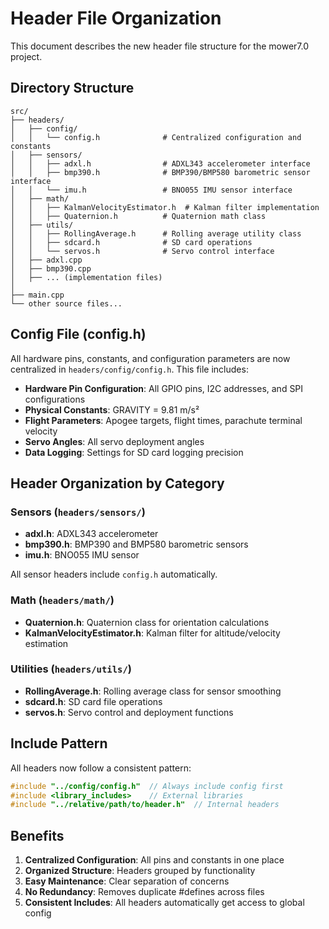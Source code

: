 # Header File Organization

This document describes the new header file structure for the mower7.0 project.

## Directory Structure

```
src/
├── headers/
│   ├── config/
│   │   └── config.h              # Centralized configuration and constants
│   ├── sensors/
│   │   ├── adxl.h                # ADXL343 accelerometer interface
│   │   ├── bmp390.h              # BMP390/BMP580 barometric sensor interface
│   │   └── imu.h                 # BNO055 IMU sensor interface
│   ├── math/
│   │   ├── KalmanVelocityEstimator.h  # Kalman filter implementation
│   │   ├── Quaternion.h          # Quaternion math class
│   ├── utils/
│   │   ├── RollingAverage.h      # Rolling average utility class
│   │   ├── sdcard.h              # SD card operations
│   │   └── servos.h              # Servo control interface
│   ├── adxl.cpp
│   ├── bmp390.cpp
│   ├── ... (implementation files)
│
├── main.cpp
└── other source files...
```

## Config File (config.h)

All hardware pins, constants, and configuration parameters are now centralized in `headers/config/config.h`. This file includes:

- **Hardware Pin Configuration**: All GPIO pins, I2C addresses, and SPI configurations
- **Physical Constants**: GRAVITY = 9.81 m/s²
- **Flight Parameters**: Apogee targets, flight times, parachute terminal velocity
- **Servo Angles**: All servo deployment angles
- **Data Logging**: Settings for SD card logging precision

## Header Organization by Category

### Sensors (`headers/sensors/`)
- **adxl.h**: ADXL343 accelerometer
- **bmp390.h**: BMP390 and BMP580 barometric sensors
- **imu.h**: BNO055 IMU sensor

All sensor headers include `config.h` automatically.

### Math (`headers/math/`)
- **Quaternion.h**: Quaternion class for orientation calculations
- **KalmanVelocityEstimator.h**: Kalman filter for altitude/velocity estimation

### Utilities (`headers/utils/`)
- **RollingAverage.h**: Rolling average class for sensor smoothing
- **sdcard.h**: SD card file operations
- **servos.h**: Servo control and deployment functions

## Include Pattern

All headers now follow a consistent pattern:

```cpp
#include "../config/config.h"  // Always include config first
#include <library_includes>    // External libraries
#include "../relative/path/to/header.h"  // Internal headers
```

## Benefits

1. **Centralized Configuration**: All pins and constants in one place
2. **Organized Structure**: Headers grouped by functionality
3. **Easy Maintenance**: Clear separation of concerns
4. **No Redundancy**: Removes duplicate #defines across files
5. **Consistent Includes**: All headers automatically get access to global config
